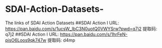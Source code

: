 # SDAI-Action-Datasets-
The links of SDAI Action Datasets
##SDAI Action I
URL:   https://pan.baidu.com/s/1ucsW_IbC3N0uotQ0VWYSrw?pwd=q7j2 提取码: q7j2 
##SDAI Action I
URL:   https://pan.baidu.com/s/1hrFeN-pisO6Loos9qk747w 提取码: d4mp 
